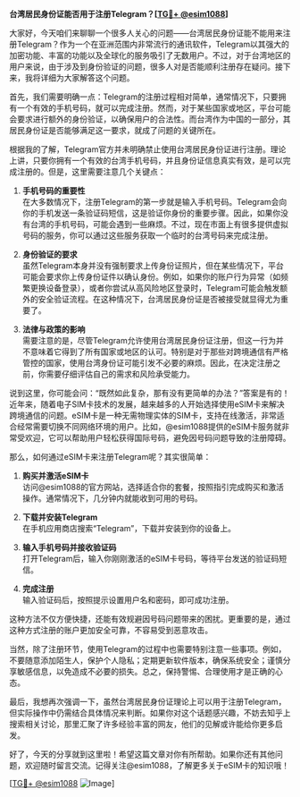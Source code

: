 **台湾居民身份证能否用于注册Telegram？[[TG💪+ @esim1088](https://t.me/s/esim1088)]**

大家好，今天咱们来聊聊一个很多人关心的问题——台湾居民身份证能不能用来注册Telegram？作为一个在亚洲范围内非常流行的通讯软件，Telegram以其强大的加密功能、丰富的功能以及全球化的服务吸引了无数用户。不过，对于台湾地区的用户来说，由于涉及到身份验证的问题，很多人对是否能顺利注册存在疑问。接下来，我将详细为大家解答这个问题。

首先，我们需要明确一点：Telegram的注册过程相对简单，通常情况下，只要拥有一个有效的手机号码，就可以完成注册。然而，对于某些国家或地区，平台可能会要求进行额外的身份验证，以确保用户的合法性。而台湾作为中国的一部分，其居民身份证是否能够满足这一要求，就成了问题的关键所在。

根据我的了解，Telegram官方并未明确禁止使用台湾居民身份证进行注册。理论上讲，只要你拥有一个有效的台湾手机号码，并且身份证信息真实有效，是可以完成注册的。但是，这里需要注意几个关键点：

1. **手机号码的重要性**  
   在大多数情况下，注册Telegram的第一步就是输入手机号码。Telegram会向你的手机发送一条验证码短信，这是验证你身份的重要步骤。因此，如果你没有台湾的手机号码，可能会遇到一些麻烦。不过，现在市面上有很多提供虚拟号码的服务，你可以通过这些服务获取一个临时的台湾号码来完成注册。

2. **身份验证的要求**  
   虽然Telegram本身并没有强制要求上传身份证照片，但在某些情况下，平台可能会要求你上传身份证件以确认身份。例如，如果你的账户行为异常（如频繁更换设备登录），或者你尝试从高风险地区登录时，Telegram可能会触发额外的安全验证流程。在这种情况下，台湾居民身份证是否被接受就显得尤为重要了。

3. **法律与政策的影响**  
   需要注意的是，尽管Telegram允许使用台湾居民身份证注册，但这一行为并不意味着它得到了所有国家或地区的认可。特别是对于那些对跨境通信有严格管控的国家，使用台湾身份证可能引发不必要的麻烦。因此，在决定注册之前，你需要仔细评估自己的需求和风险承受能力。

说到这里，你可能会问：“既然如此复杂，那有没有更简单的办法？”答案是有的！近年来，随着电子SIM卡技术的发展，越来越多的人开始选择使用eSIM卡来解决跨境通信的问题。eSIM卡是一种无需物理实体的SIM卡，支持在线激活，非常适合经常需要切换不同网络环境的用户。比如，@esim1088提供的eSIM卡服务就非常受欢迎，它可以帮助用户轻松获得国际号码，避免因号码问题导致的注册障碍。

那么，如何通过eSIM卡来注册Telegram呢？其实很简单：

1. **购买并激活eSIM卡**  
   访问@esim1088的官方网站，选择适合你的套餐，按照指引完成购买和激活操作。通常情况下，几分钟内就能收到可用的号码。

2. **下载并安装Telegram**  
   在手机应用商店搜索“Telegram”，下载并安装到你的设备上。

3. **输入手机号码并接收验证码**  
   打开Telegram后，输入你刚刚激活的eSIM卡号码，等待平台发送的验证码短信。

4. **完成注册**  
   输入验证码后，按照提示设置用户名和密码，即可成功注册。

这种方法不仅方便快捷，还能有效规避因号码问题带来的困扰。更重要的是，通过这种方式注册的账户更加安全可靠，不容易受到恶意攻击。

当然，除了注册环节，使用Telegram的过程中也需要特别注意一些事项。例如，不要随意添加陌生人，保护个人隐私；定期更新软件版本，确保系统安全；谨慎分享敏感信息，以免造成不必要的损失。总之，保持警惕、合理使用才是正确的心态。

最后，我想再次强调一下，虽然台湾居民身份证理论上可以用于注册Telegram，但实际操作中仍需结合具体情况来判断。如果你对这个话题感兴趣，不妨去知乎上搜索相关讨论，那里汇聚了许多经验丰富的网友，他们的见解或许能给你更多启发。

好了，今天的分享就到这里啦！希望这篇文章对你有所帮助。如果你还有其他问题，欢迎随时留言交流。记得关注@esim1088，了解更多关于eSIM卡的知识哦！

[[TG💪+ @esim1088](https://t.me/s/esim1088) ![Image](https://i.postimg.cc/4NQfJmqS/Snipaste-2025-05-13-00-14-12.png)]